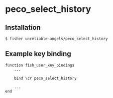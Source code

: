 # peco_select_history

## Installation

```
$ fisher unreliable-angels/peco_select_history
```

## Example key binding

```
function fish_user_key_bindings
    ...

    bind \cr peco_select_history

    ...
end
```
